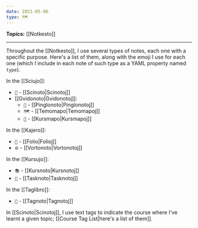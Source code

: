```yaml
---
date: 2021-05-06
type: 🗺
---
```


**Topics:** [[Notkesto]]

---

Throughout the [[Notkesto]], I use several types of notes, each one with a specific purpose. Here's a list of them, along with the emoji I use for each one (which I include in each note of such type as a YAML property named `type`).

In the [[Sciujo]]:

- `🧠` - [[Scinoto|Scinotoj]]
- [[Gvidonoto|Gvidonotoj]]:
	- `📍` - [[Pinglonoto|Pinglonotoj]]
	- `🗺` - [[Temomapo|Temomapoj]]
	- `🏫` - [[Kursmapo|Kursmapoj]]

In the [[Kajero]]:

- `📄` - [[Folio|Folioj]]
- `🌐` - [[Vortonoto|Vortonotoj]]

In the [[Kursujo]]:

- `📚` - [[Kursnoto|Kursnotoj]]
- `📑` - [[Tasknoto|Tasknotoj]]

In the [[Taglibro]]:

- `📆` - [[Tagnoto|Tagnotoj]]

In [[Scinoto|Scinotoj]], I use text tags to indicate the course where I've learnt a given topic; [[Course Tag List|here's a list of them]].
